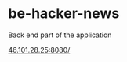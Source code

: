 # be-hacker-news
Back end part of the application 

[46.101.28.25:8080/](http://46.101.28.25:8080/)

